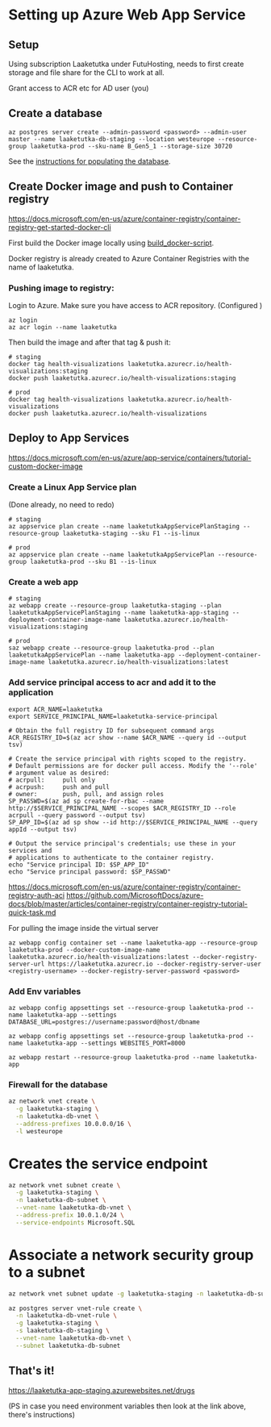 # Setting up Azure Web App Service



## Setup

Using subscription Laaketutka under FutuHosting, needs to first create storage and file share for the CLI to work at all.

Grant access to ACR etc for AD user (you)


## Create a database

```
az postgres server create --admin-password <password> --admin-user master --name laaketutka-db-staging --location westeurope --resource-group laaketutka-prod --sku-name B_Gen5_1 --storage-size 30720
```

See the [instructions for populating the database](UPDATE_DB.md).


## Create Docker image and push to Container registry

https://docs.microsoft.com/en-us/azure/container-registry/container-registry-get-started-docker-cli

First build the Docker image locally using [build_docker-script](build_docker.sh).

Docker registry is already created to Azure Container Registries with the name of laaketutka.

### Pushing image to registry:

Login to Azure. Make sure you have access to ACR repository. (Configured )

```   
az login
az acr login --name laaketutka
```   

Then build the image and after that tag & push it:

```   
# staging
docker tag health-visualizations laaketutka.azurecr.io/health-visualizations:staging
docker push laaketutka.azurecr.io/health-visualizations:staging

# prod
docker tag health-visualizations laaketutka.azurecr.io/health-visualizations
docker push laaketutka.azurecr.io/health-visualizations
```   

## Deploy to App Services

https://docs.microsoft.com/en-us/azure/app-service/containers/tutorial-custom-docker-image

### Create a Linux App Service plan

(Done already, no need to redo)

```
# staging
az appservice plan create --name laaketutkaAppServicePlanStaging --resource-group laaketutka-staging --sku F1 --is-linux

# prod
az appservice plan create --name laaketutkaAppServicePlan --resource-group laaketutka-prod --sku B1 --is-linux
```

### Create a web app

```
# staging
az webapp create --resource-group laaketutka-staging --plan laaketutkaAppServicePlanStaging --name laaketutka-app-staging --deployment-container-image-name laaketutka.azurecr.io/health-visualizations:staging

# prod
saz webapp create --resource-group laaketutka-prod --plan laaketutkaAppServicePlan --name laaketutka-app --deployment-container-image-name laaketutka.azurecr.io/health-visualizations:latest
```

### Add service principal access to acr and add it to the application

```
export ACR_NAME=laaketutka
export SERVICE_PRINCIPAL_NAME=laaketutka-service-principal

# Obtain the full registry ID for subsequent command args
ACR_REGISTRY_ID=$(az acr show --name $ACR_NAME --query id --output tsv)

# Create the service principal with rights scoped to the registry.
# Default permissions are for docker pull access. Modify the '--role'
# argument value as desired:
# acrpull:     pull only
# acrpush:     push and pull
# owner:       push, pull, and assign roles
SP_PASSWD=$(az ad sp create-for-rbac --name http://$SERVICE_PRINCIPAL_NAME --scopes $ACR_REGISTRY_ID --role acrpull --query password --output tsv)
SP_APP_ID=$(az ad sp show --id http://$SERVICE_PRINCIPAL_NAME --query appId --output tsv)

# Output the service principal's credentials; use these in your services and
# applications to authenticate to the container registry.
echo "Service principal ID: $SP_APP_ID"
echo "Service principal password: $SP_PASSWD"
```

https://docs.microsoft.com/en-us/azure/container-registry/container-registry-auth-aci
https://github.com/MicrosoftDocs/azure-docs/blob/master/articles/container-registry/container-registry-tutorial-quick-task.md

For pulling the image inside the virtual server

```   
az webapp config container set --name laaketutka-app --resource-group laaketutka-prod --docker-custom-image-name laaketutka.azurecr.io/health-visualizations:latest --docker-registry-server-url https://laaketutka.azurecr.io --docker-registry-server-user <registry-username> --docker-registry-server-password <password>
```   

### Add Env variables

```  
az webapp config appsettings set --resource-group laaketutka-prod --name laaketutka-app --settings DATABASE_URL=postgres://username:password@host/dbname

az webapp config appsettings set --resource-group laaketutka-prod --name laaketutka-app --settings WEBSITES_PORT=8000

az webapp restart --resource-group laaketutka-prod --name laaketutka-app
```


### Firewall for the database

```bash
az network vnet create \
  -g laaketutka-staging \
  -n laaketutka-db-vnet \
  --address-prefixes 10.0.0.0/16 \
  -l westeurope
```

# Creates the service endpoint

```bash
az network vnet subnet create \
  -g laaketutka-staging \
  -n laaketutka-db-subnet \
  --vnet-name laaketutka-db-vnet \
  --address-prefix 10.0.1.0/24 \
  --service-endpoints Microsoft.SQL
```

# Associate a network security group to a subnet

```bash
az network vnet subnet update -g laaketutka-staging -n laaketutka-db-subnet --vnet-name laaketutka-db-vnet --network-security-group db-from-futu-vpn

az postgres server vnet-rule create \
  -n laaketutka-db-vnet-rule \
  -g laaketutka-staging \
  -s laaketutka-db-staging \
  --vnet-name laaketutka-db-vnet \
  --subnet laaketutka-db-subnet
```

## That's it!

https://laaketutka-app-staging.azurewebsites.net/drugs

(PS in case you need environment variables then look at the link above, there's instructions)
